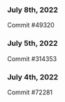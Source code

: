 ### July 8th, 2022

Commit #49320

### July 5th, 2022

Commit #314353


### July 4th, 2022

Commit #72281
